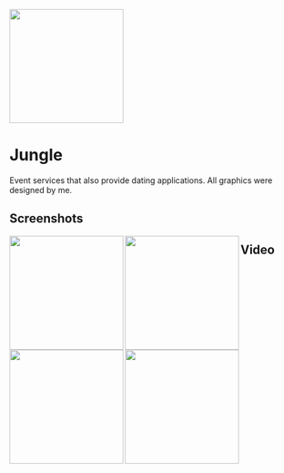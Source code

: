 <a href="url"><img src="https://i.imgur.com/qIzM50V.png" align="center" width="200" ></a>  


# Jungle

Event services that also provide dating applications.
All graphics were designed by me.

## Screenshots
<a href="url"><img src="https://i.imgur.com/0eOLufy.png" align="left" width="200" ></a>
<a href="url"><img src="https://i.imgur.com/ItGyp8f.png" align="left" width="200" ></a>
<a href="url"><img src="https://i.imgur.com/mrtKVuf.png" align="left" width="200" ></a>
<a href="url"><img src="https://i.imgur.com/UHTYuRU.png" align="left" width="200" ></a>


## Video
